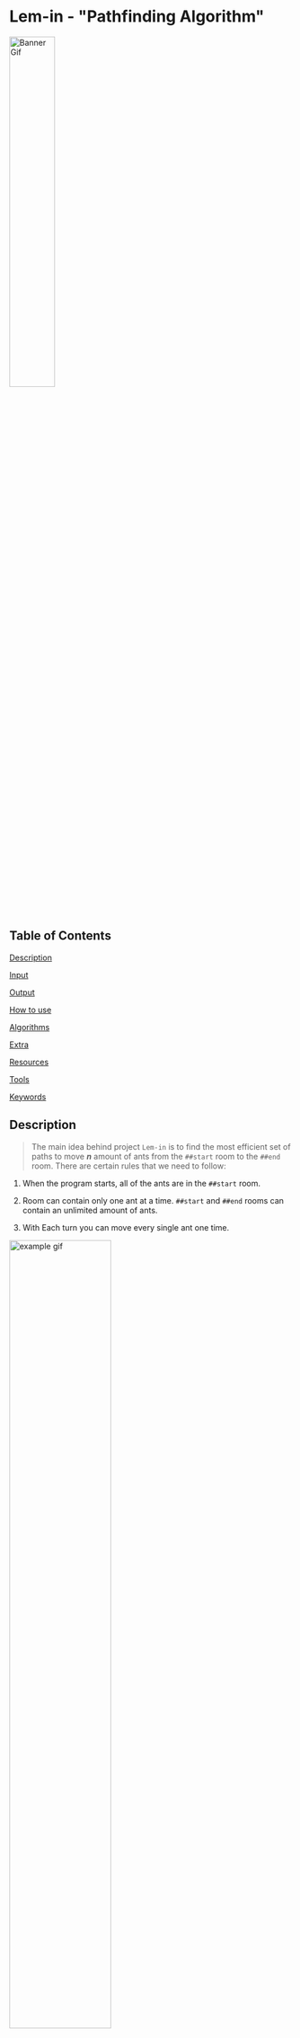 # Lem-in - "Pathfinding Algorithm"

<img src="./README/pics/banner_gif.gif" alt="Banner Gif" width="40%">

## Table of Contents

[Description](#description)

[Input](#input)

[Output](#output)

[How to use](##howtouse)

[Algorithms](#algorithms)

[Extra](#Extra)

[Resources](#resources)

[Tools](#tools)

[Keywords](#keywords)

<!-- <p align="left"><img src="./README/pics/score.jpg" height="150" /></p> -->

## Description

> The main idea behind project `Lem-in` is to find the most efficient set of paths to move **_n_** amount of ants from the `##start` room to the `##end` room. There are certain rules that we need to follow:

1. When the program starts, all of the ants are in the `##start` room.

2. Room can contain only one ant at a time. `##start` and `##end` rooms can contain an unlimited amount of ants.

3. With Each turn you can move every single ant one time.

<img src="./README/pics/rules_gif.gif" alt="example gif" width="60%" >

## Input

> Best way to input an ant farm of your choice is to create a file and specify your map there.\
> Here is a list of all the specifications that the file can and cannot contain:

| Description                         | Command      | Note                                                                                |
| ----------------------------------- | ------------ | ----------------------------------------------------------------------------------- |
| First line of the file              | `21`         | The first line is always the ant count                                              |
| Specify start room                  | `##start`    | **REQUIRED**                                                                        |
| Specify end room                    | `##end`      | **REQUIRED**                                                                        |
| Comment                             | `#`          | Program will ignore all the commands                                                |
| Specify room                        | `start 0 1`  | Room name cannot start with `L` or `#`. Also, a name cannot contain a `-` character |
| Describe the link between two rooms | `start-end`  |                                                                                     |
| Extra commands                      | `##anything` | Extra commands will be ignored                                                      |

|                  Ant farm                   |               Map visualization               |
| :-----------------------------------------: | :-------------------------------------------: |
| ![File Picture](./README/pics/file_pic.png) | ![Example Map](./README/pics/example_map.png) |

## Output

> Output format of the program is the following:\
> `Lx-y Lz-w Lr-o`\
> x, z, and r represents ant number (going from 1 to number_of_ants).\
> y, w, and o represents room names.\
> One line == One turn \
> When we use the map shoved above, the output is the following:\
> `L1-1 L2-3`\
> `L1-5 L2-4 L3-1 L4-3`\
> `L1-6 L2-2 L3-5 L4-4`\
> `L1-end L2-end L3-6 L4-2`\
> `L3-end L4-end`

<img src="README/pics/output_gif.gif" width="60%">

>**NOTE!**\
>If you are wondering what happens between room 1 and room 2, all of this will be explained in [Algorithms](#algorithms) section.
## How to use <a name="howtouse"></a>

### Compiling

> At the root of the repository there is a `Makefile`, simply running `make` will compile the whole program - the name of the program will be `lem-in`.

### Running `lem-in`

`lem-in < name_of_the_map`

### Running with flags

#### `-l` Flag

> Running `lem-in` with the flag `-l` will show how many turns it took to move all ants from `##start` to `##end`.

`lem-in -l < name_of_the_map`

```text
./lem-in -l < eval_tests/test_maps/example_3.map
L1-1 L2-3
L1-5 L2-4 L3-1 L4-3
L1-6 L2-2 L3-5 L4-4
L1-end L2-end L3-6 L4-2
L3-end L4-end
Move count:
5
```

#### `-p` Flag

> Running `lem-in` with the flag `-p` will show a set of paths used to move ants from `##start` to `##end`.

`lem-in -p < name_of_the_map`

```text
./lem-in -p < eval_tests/test_maps/example_3.map
Our Algo chose paths:
PATH [1] = start -> 1 -> 5 -> 6 -> end length = 3
PATH [2] = start -> 3 -> 4 -> 2 -> end length = 3
```

## Algorithms

> Many different Algorithms were used so we can find:

1. Shortest paths
2. Vertex disjoint paths
3. Most efficient set of paths for ***n*** amount of ants

### Breadth-first search

With the help of Breadth-first search algorithm (shortened to bfs), we can find ALWAYS most shortest path from `##start` to `##end`.

>Here is an example:

<img src="README/pics/bfs_gif.gif" width="80%">

>What we can see from this GIF is that a Breadth-first search can find the shortest path efficiently.

<details>
<summary>Code snippet from the source code </summary>

```c
static int	bfs(t_data *data, t_queue **head)
{
	t_queue	*que;
	t_queue	*tail;

	que = NULL;
	tail = NULL;
	bfs_init(data, head, &tail, &que);
	while (data->end->parent == NULL && que != NULL)
	{
		iterate_links(&tail, que);
		que = que->next;
	}
	if (!data->end->parent)
		return (0);
	set_flows(data);
	return (1);
}
```
</details>

### Matthew Daws Vertex Disjoint

Finding the [Vertex Disjoint](https://www.youtube.com/watch?v=kwWN4FIEyz8&ab_channel=WrathofMath) paths is key thing in whole project. Thank you [Matthew Daws](https://matthewdaws.github.io/blog/index.html)!\
In this GIF we can see something interesting happening between room `1` and room `2`.

<img src="README/pics/output_gif.gif" width="60%">

When our second BFS finds a room, what already belongs to a path - rule goes as follow:
> "If we can get to a vertex v which is used by a path, but the predecessor was not in a path, then we must now follow the path backwards."\
> Matthew Daws

After that one step backwards, we are free to go everywhere.

When BFS has made its way to the end room, we start to backtrack from the end room to the start room. During our backtrack, if a link between 2 rooms has already flow from our previous BFS, we need to cut that flow.\
You can see this happening in above GIF.

<details>
<summary>Code snippet from the source code.</summary>

```c
/*
	We have four different cases when we check that can we step to link.
		1. From current room to link, there is positive flow.
		2. Room where we are at the moment, it was first step to old path.
		3. Room where wea re at the moment, it is second step to old path.
		4. From current room to link, there is not any flow.
*/
void	iterate_links(t_queue **tail, t_queue *que)
{
	size_t	i;
	t_room	**link_array;

	link_array = (t_room **)que->room->links_vec->array;
	i = 0;
	while (i < que->room->links_vec->space_taken)
	{
		if (positive_flow(que->room->flow, link_array[i]))
		{
			i++;
			continue ;
		}
		else if (que->room->flow_from && !que->room->flow_parent)
		{
			found_old_path(tail, que);
			return ;
		}
		else if (que->room->flow_from && que->room->flow_parent)
			can_go_everywhere(que->room, link_array[i], tail);
		else if (link_array[i]->parent == NULL
			&& link_array[i]->parent != que->room)
			visit_using_unused_edge(tail, que, link_array[i]);
		i++;
	}
}
```

</details>

## Resources

### Vertex disjoint paths

[Disjoint Paths](https://matthewdaws.github.io/blog/2015-06-08-Paths.html)

[Disjoint Paths; Implementation Issues](https://matthewdaws.github.io/blog/2015-06-15-Paths-Implementation.html)

### Edmonds–Karp

[Edmonds-Karp - YouTube](https://www.youtube.com/watch?v=RppuJYwlcI8&ab_channel=WilliamFiset)

[Edmonds-Karp algorithm - Wikipedia](https://en.wikipedia.org/wiki/Edmonds%E2%80%93Karp_algorithm)

### Maximum flow problem

[Maximum flow problem - Wikipedia](https://en.wikipedia.org/wiki/Maximum_flow_problem)

## Tools

### Drawings

[Excalidraw](https://excalidraw.com/)

[Graph Editor](https://csacademy.com/app/graph_editor/)

### Keywords

- Algorithms
- Pathfinding
- Edmons-Karp
- Breadth-first search
- Max-flow min-cut theorem

